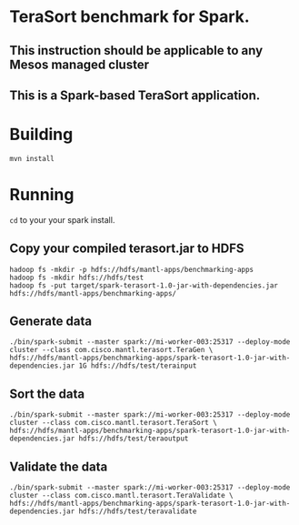 # TeraSort benchmark for Spark.
## This instruction should be applicable to any Mesos managed cluster

## This is a Spark-based TeraSort application.

# Building

`mvn install`

# Running

`cd` to your your spark install.

## Copy your compiled terasort.jar to HDFS

	hadoop fs -mkdir -p hdfs://hdfs/mantl-apps/benchmarking-apps
	hadoop fs -mkdir hdfs://hdfs/test
	hadoop fs -put target/spark-terasort-1.0-jar-with-dependencies.jar hdfs://hdfs/mantl-apps/benchmarking-apps/

## Generate data

    ./bin/spark-submit --master spark://mi-worker-003:25317 --deploy-mode cluster --class com.cisco.mantl.terasort.TeraGen \
    hdfs://hdfs/mantl-apps/benchmarking-apps/spark-terasort-1.0-jar-with-dependencies.jar 1G hdfs://hdfs/test/terainput

## Sort the data
    ./bin/spark-submit --master spark://mi-worker-003:25317 --deploy-mode cluster --class com.cisco.mantl.terasort.TeraSort \
    hdfs://hdfs/mantl-apps/benchmarking-apps/spark-terasort-1.0-jar-with-dependencies.jar hdfs://hdfs/test/teraoutput

## Validate the data
    ./bin/spark-submit --master spark://mi-worker-003:25317 --deploy-mode cluster --class com.cisco.mantl.terasort.TeraValidate \
    hdfs://hdfs/mantl-apps/benchmarking-apps/spark-terasort-1.0-jar-with-dependencies.jar hdfs://hdfs/test/teravalidate
